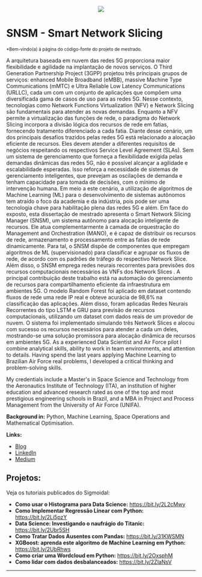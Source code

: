 <p align="center">
  <img src="banner.png" >
</p>

# SNSM - Smart Network Slicing
<sub>*Bem-vindo(a) à página do código-fonte do projeto de mestrado.</sub>

A arquitetura baseada em nuvem das redes 5G proporciona maior flexibilidade e agilidade na implantação de novos serviços.
O Third Generation Partnership Project
(3GPP) projetou três principais grupos de serviços:
enhanced Mobile Broadband
(eMBB),
massive Machine Type Communications 
(mMTC) e
Ultra Reliable Low Latency Communications
(URLLC), cada um com um conjunto de aplicações que compõem uma diversificada gama de casos de uso para as redes 5G. Nesse contexto, tecnologias como
Network Functions Virtualization
(NFV) e
Network Slicing
são fundamentais para atender as novas demandas. Enquanto a NFV permite a virtualização das funções de rede, o paradigma do
Network Slicing 
incorpora a divisão lógica dos recursos de rede em fatias, fornecendo tratamento diferenciado a cada fatia. Diante desse cenário, um dos principais desafios trazidos pelas redes 5G está relacionado a alocação eficiente de recursos. Eles devem atender a diferentes requisitos de negócios respeitando os respectivos
Service Level Agreement
(SLAs). Sem um sistema de gerenciamento que forneça a flexibilidade exigida pelas demandas dinâmicas das redes 5G, não é possível alcançar a agilidade e escalabilidade esperadas. Isso reforça a necessidade de sistemas de gerenciamento inteligentes, que prevejam as oscilações de demanda e tenham capacidade para tomada de decisões, com o mínimo de intervenção humana. Em meio a este cenário, a utilização de algoritmos de
Machine Learning
(ML) para o desenvolvimento de sistemas autônomos tem atraído o foco da academia e da indústria, pois pode ser uma tecnologia chave para habilitação plena das redes 5G e além. Em face do exposto, esta dissertação de mestrado apresenta o
Smart Network Slicing Manager
(SNSM), um sistema autônomo para alocação inteligente de recursos. Ele atua complementarmente à camada de orquestração do
Management
and
Orchestration
(MANO), e é capaz de distribuir os recursos de rede, armazenamento e processamento entre as fatias de rede dinamicamente. Para tal, o SNSM dispõe de componentes que empregam algoritmos de ML (supervisionado) para classificar e agrupar os fluxos de rede, de acordo com os padrões de tráfego do respectivo Network Slice. Além disso, o SNSM emprega redes neurais recorrentes para previsões dos recursos computacionais necessários às VNFs dos
Network Slices
. A principal contribuição deste trabalho está na automação do gerenciamento de recursos para compartilhamento eficiente da infraestrutura em ambientes 5G. O modelo Random Forest foi aplicado em dataset contendo fluxos de rede uma rede IP real e obteve acurácia de 98,6% na classificação das aplicações. Além disso, foram aplicadas Redes Neurais Recorrentes do tipo LSTM e GRU para previsão de recursos computacionais, utilizando um dataset com dados reais de um provedor de nuvem. O sistema foi implementado simulando três Network Slices e alocou com sucesso os recursos necessários para atender a cada um deles, mostrando-se uma solução promissora para alocação dinâmica de recursos em ambientes 5G.
As a experienced Data Scientist and Air Force pilot I combine analytical skills, ability to work in team environments, and attention to details. Having spend the last years applying Machine Learning to Brazilian Air Force real problems, I developed a critical thinking and problem-solving skills.

My credentials include a Master's in Space Science and Technology from the Aeronautics Institute of Technology (ITA), an institution of higher education and advanced research rated as one of the top and most prestigious engineering schools in Brazil, and a MBA in Project and Process Management from the University of Air Force (UNIFA).

**Background in:** Python, Machine Learning, Space Operations and Mathematical Optimisation.

**Links:**
* [Blog](http://sigmoidal.ai)
* [LinkedIn](https://www.linkedin.com/in/carlosfab)
* [Medium](https://www.medium.com)


## Projetos:
Veja os tutoriais publicados do Sigmoidal:

* **Como usar o Histograma para Data Science:** https://bit.ly/2L2cMwy
* **Como Implementar Regressão Linear com Python:** https://bit.ly/2Li5pzY
* **Data Science: Investigando o naufrágio do Titanic:** https://bit.ly/2Ubr5SH
* **Como Tratar Dados Ausentes com Pandas:** https://bit.ly/31KWSMN
* **XGBoost: aprenda este algoritmo de Machine Learning em Python:** https://bit.ly/2UbRhws
* **Como criar uma Wordcloud em Python:** https://bit.ly/2OxsphM
* **Como lidar com dados desbalanceados:** https://bit.ly/2ZlaNsV

---


